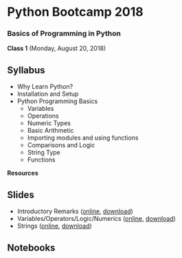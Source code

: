 # Python Bootcamp 2018

### Basics of Programming in Python

**Class 1** (Monday, August 20, 2018)

Syllabus
------
- Why Learn Python?
- Installation and Setup
- Python Programming Basics
  -	Variables
  - Operations
  - Numeric Types
  - Basic Arithmetic
  -	Importing modules and using functions
  -	Comparisons and Logic
  - String Type
  -	Functions

**Resources**

Slides
------
  - Introductory Remarks ([online](https://www.slideshare.net/secret/GjvecG9I2gDX59), [download](slides/00%20Python%20Introductory%20Remarks.pptx))
  - Variables/Operators/Logic/Numerics ([online](https://www.slideshare.net/secret/GjvecG9I2gDX59), [download](slides/01%20Variables_Operators_Logic_Numerics.pptx))
  - Strings ([online](https://www.slideshare.net/secret/GjvecG9I2gDX59), [download](slides/Strings.pptx))
  
Notebooks
---------

